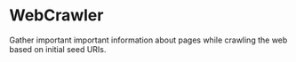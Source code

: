 # WebCrawler
Gather important important information about pages while crawling the web based on initial seed URIs.
